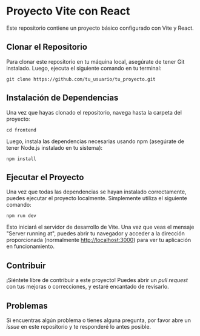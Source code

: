 # Proyecto Vite con React

Este repositorio contiene un proyecto básico configurado con Vite y React.

## Clonar el Repositorio

Para clonar este repositorio en tu máquina local, asegúrate de tener Git instalado. Luego, ejecuta el siguiente comando en tu terminal:

```
git clone https://github.com/tu_usuario/tu_proyecto.git
```

## Instalación de Dependencias

Una vez que hayas clonado el repositorio, navega hasta la carpeta del proyecto:

```
cd frontend
```

Luego, instala las dependencias necesarias usando npm (asegúrate de tener Node.js instalado en tu sistema):

```
npm install
```

## Ejecutar el Proyecto

Una vez que todas las dependencias se hayan instalado correctamente, puedes ejecutar el proyecto localmente. Simplemente utiliza el siguiente comando:

```
npm run dev
```

Esto iniciará el servidor de desarrollo de Vite. Una vez que veas el mensaje "Server running at", puedes abrir tu navegador y acceder a la dirección proporcionada (normalmente [http://localhost:3000](http://localhost:3000)) para ver tu aplicación en funcionamiento.

## Contribuir

¡Siéntete libre de contribuir a este proyecto! Puedes abrir un *pull request* con tus mejoras o correcciones, y estaré encantado de revisarlo.

## Problemas

Si encuentras algún problema o tienes alguna pregunta, por favor abre un *issue* en este repositorio y te responderé lo antes posible.


